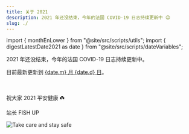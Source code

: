 ```yaml
---
title: 关于 2021
description: 2021 年还没结束，今年的法国 COVID-19 日志持续更新中 😉
slug: ./
---
```


import { monthEnLower } from "@site/src/scripts/utils";
import { digestLatestDate2021 as date } from "@site/src/scripts/dateVariables";

2021 年还没结束，今年的法国 COVID-19 日志持续更新中。

<div>目前最新更新到 <a href={`./${monthEnLower(date.m)}/${date.d}`}><span>{date.m}</span> 月 <span>{date.d}</span> 日</a>。</div><br /><br />

祝大家 2021 平安健康 ☘️

站长 FISH UP

![Take care and stay safe](/img/digest/love686F74.jpg)